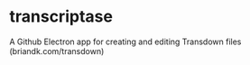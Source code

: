 # transcriptase
A Github Electron app for creating and editing Transdown files (briandk.com/transdown)
